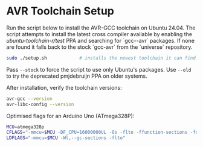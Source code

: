 # AVR Toolchain Setup

Run the script below to install the AVR-GCC toolchain on Ubuntu 24.04.
The script attempts to install the latest cross compiler available by
enabling the *ubuntu-toolchain-r/test* PPA and searching for
\`gcc-<version>-avr\` packages.  If none are found it falls back to the
stock \`gcc-avr\` from the \`universe\` repository.

```bash
sudo ./setup.sh            # installs the newest toolchain it can find
```

Pass `--stock` to force the script to use only Ubuntu's packages.
Use `--old` to try the deprecated pmjdebruijn PPA on older systems.

After installation, verify the toolchain versions:

```bash
avr-gcc --version
avr-libc-config --version
```

Optimised flags for an Arduino Uno (ATmega328P):

```bash
MCU=atmega328p
CFLAGS="-mmcu=$MCU -DF_CPU=16000000UL -Os -flto -ffunction-sections -fdata-sections"
LDFLAGS="-mmcu=$MCU -Wl,--gc-sections -flto"
```

